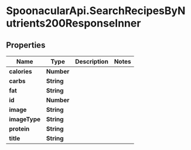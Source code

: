 # SpoonacularApi.SearchRecipesByNutrients200ResponseInner

## Properties

Name | Type | Description | Notes
------------ | ------------- | ------------- | -------------
**calories** | **Number** |  | 
**carbs** | **String** |  | 
**fat** | **String** |  | 
**id** | **Number** |  | 
**image** | **String** |  | 
**imageType** | **String** |  | 
**protein** | **String** |  | 
**title** | **String** |  | 


